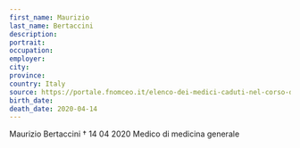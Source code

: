 ```yaml
---
first_name: Maurizio
last_name: Bertaccini
description: 
portrait: 
occupation: 
employer: 
city: 
province: 
country: Italy
source: https://portale.fnomceo.it/elenco-dei-medici-caduti-nel-corso-dellepidemia-di-covid-19/
birth_date: 
death_date: 2020-04-14
---
```


Maurizio Bertaccini † 14 04 2020
Medico di medicina generale